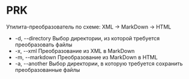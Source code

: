 # PRK
Утилита-преобразователь по схеме: XML -> MarkDown -> HTML
* -d, --directory    Выбор директории, из которой требуется преобразовать файлы
* -x, --xml          Преобразование из XML в MarkDown
* -m, --markdown     Преобразование из MarkDown в HTML
* -a, --another      Выбор директории, в которую требуется сохранить преобразованные файлы
